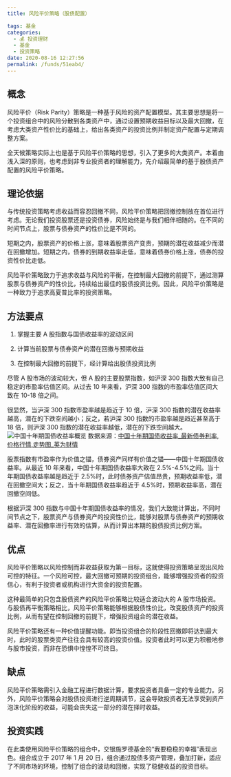 ```yaml
---
title: 风险平价策略（股债配置）

tags: 基金
categories: 
  - 💰 投资理财
  - 基金
  - 投资策略
date: 2020-08-16 12:27:56
permalink: /funds/51eab4/
---
```

## 概念
风险平价（Risk Parity）策略是一种基于风险的资产配置模型。其主要思想是将一个投资组合中的风险分散到各类资产中，通过设置预期收益目标以及最大回撤，在考虑大类资产性价比的基础上，给出各类资产的投资比例并制定资产配置与定期调整方案。

全天候策略实际上也是基于风险平价策略的思想，引入了更多的大类资产。本着由浅入深的原则，也考虑到非专业投资者的理解能力，先介绍最简单的基于股债资产配置的风险平价策略。

## 理论依据 

与传统投资策略考虑收益而容忍回撤不同，风险平价策略把回撤控制放在首位进行考虑。无论我们投资股票还是投资债券，风险始终是与我们相伴相随的。在不同的时间节点上，股票与债券资产的性价比是不同的。



短期之内，股票资产的价格上涨，意味着股票资产变贵，预期的潜在收益减少而潜在回撤增加。短期之内，债券的到期收益率走低，意味着债券价格上涨，债券的投资性价比走低。



风险平价策略致力于追求收益与风险的平衡，在控制最大回撤的前提下，通过测算股票与债券资产的性价比，持续给出最佳的股债投资比例。因此，风险平价策略是一种致力于追求高夏普比率的投资策略。

## 方法要点

1. 掌握主要 A 股指数与国债收益率的波动区间

2. 计算当前股票与债券资产的潜在回撤与预期收益

3. 在控制最大回撤的前提下，经计算给出股债投资比例

尽管 A 股市场的波动较大，但 A 股的主要股票指数，如沪深 300 指数大致有自己稳定的市盈率估值区间。从过去 10 年来看，沪深 300 指数的市盈率估值区间大致在 10-18 倍之间。

很显然，当沪深 300 指数市盈率越是趋近于 10 倍，沪深 300 指数的潜在收益率越高，潜在的下跌空间越小；反之，若沪深 300 指数的市盈率越是趋近甚至高于 18 倍，则沪深 300 指数的潜在收益率越低，潜在的下跌空间越大。
![中国十年期国债收益率概览](/images/china-10-year-bond-yield.png)
数据来源：[中国十年期国债收益率_最新债券利率,价格行情,走势图_英为财情](https://cn.investing.com/rates-bonds/china-10-year-bond-yield)

股票指数有市盈率作为价值之锚，债券资产同样有价值之锚——中国十年期国债收益率。从最近 10 年来看，中国十年期国债收益率大致在 2.5%-4.5%之间。当十年期国债收益率越是趋近于 2.5%时，此时债券资产估值昂贵，预期收益率低，潜在回撤空间大；反之，当十年期国债收益率趋近于 4.5%时，预期收益率高，潜在回撤空间低。



根据沪深 300 指数与中国十年期国债收益率的情况，我们大致能计算出，不同时间节点之下，股票资产与债券资产的投资性价比，能够对股票与债券资产的预期收益率、潜在回撤率进行有效的估算，从而计算出本期的股债投资比例方案。

## 优点 

风险平价策略以风险控制而非收益获取为第一目标，这就使得投资策略呈现出风险可控的特征。一个风险可控，最大回撤可预期的投资组合，能够增强投资者的投资信心，有利于投资者或机构进行大资金的投资配置。



这种最简单的只包含股债资产的风险平价策略比较适合波动大的 A 股市场投资。与股债再平衡策略相比，风险平价策略能够根据股债性价比，改变股债资产的投资比例，从而有望在控制回撤的前提下，增强投资组合的潜在收益。



风险平价策略还有一种价值提醒功能。即当投资组合的阶段性回撤即将达到最大时，此时的股票类资产往往会具有较高的投资价值。投资者此时可以更为积极地参与股市投资，而非在恐惧中惶惶不可终日。

## 缺点

风险平价策略需引入金融工程进行数据计算，要求投资者具备一定的专业能力。另外，风险平价策略会对股债投资进行逆周期调节，这会导致投资者无法享受到资产泡沫化阶段的收益，可能会丧失这一部分的潜在择时收益。

## 投资实践 

在此类使用风险平价策略的组合中，交银施罗德基金的“我要稳稳的幸福”表现出色。组合成立于 2017 年 1 月 20 日，组合通过股债多资产管理，叠加打新，适应了不同市场的环境，控制了组合的波动和回撤，实现了稳健收益的投资目标。